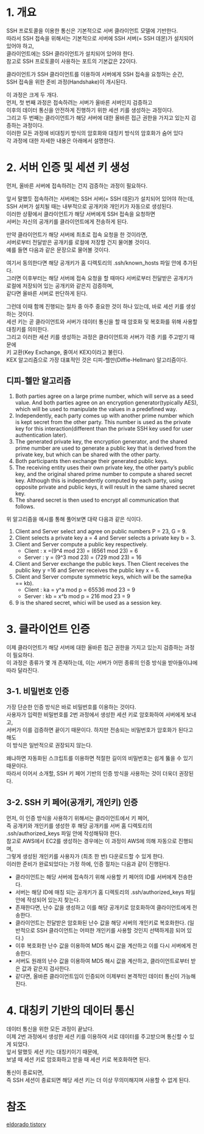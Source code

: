 
# 1. 개요
SSH 프로토콜을 이용한 통신은 기본적으로 서버 클라이언트 모델에 기반한다.  
따라서 SSH 접속을 위해서는 기본적으로 서버에 SSH 서버(= SSH 데몬)가 설치되어 있어야 하고,  
클라이언트에는 SSH 클라이언트가 설치되어 있어야 한다.  
참고로 SSH 프로토콜이 사용하는 포트의 기본값은 22이다.

 클라이언트가 SSH 클라이언트를 이용하여 서버에게 SSH 접속을 요청하는 순간,  
 SSH 접속을 위한 준비 과정(Handshake)이 개시된다.  
 
 이 과정은 크게 두 개다.  
 먼저, 첫 번째 과정은 접속하려는 서버가 올바른 서버인지 검증하고  
 이후의 데이터 통신을 안전하게 진행하기 위한 세션 키를 생성하는 과정이다.  
 그리고 두 번째는 클라이언트가 해당 서버에 대한 올바른 접근 권한을 가지고 있는지 검증하는 과정이다.  
 이러한 모든 과정에 비대칭키 방식의 암호화와 대칭키 방식의 암호화가 숨어 있다  
 각 과정에 대한 자세한 내용은 아래에서 설명한다.


# 2. 서버 인증 및 세션 키 생성
먼저, 올바른 서버에 접속하려는 건지 검증하는 과정이 필요하다.

앞서 말했듯 접속하려는 서버에는 SSH 서버(= SSH 데몬)가 설치되어 있어야 하는데,  
SSH 서버가 설치될 때는 내부적으로 공개키와 개인키가 자동으로 생성된다.  
이러한 상황에서 클라이언트가 해당 서버에게 SSH 접속을 요청하면  
서버는 자신의 공개키를 클라이언트에게 전송하게 된다.

만약 클라이언트가 해당 서버에 최초로 접속 요청을 한 것이라면,  
서버로부터 전달받은 공개키를 로컬에 저장할 건지 물어볼 것이다.  
예를 들면 다음과 같은 문장으로 물어볼 것이다.

여기서 동의한다면 해당 공개키가 홈 디렉토리의 .ssh/known_hosts 파일 안에 추가된다.  
그러면 이후부터는 해당 서버에 접속 요청을 할 때마다 서버로부터 전달받은 공개키가  
로컬에 저장되어 있는 공개키와 같은지 검증하며,  
같다면 올바른 서버로 판단하게 된다.

그런데 이때 함께 진행되는 절차 중 아주 중요한 것이 하나 있는데, 바로 세션 키를 생성하는 것이다.  
세션 키는 곧 클라이언트와 서버가 데이터 통신을 할 때 암호화 및 복호화를 위해 사용할 대칭키를 의미한다.  
그리고 이러한 세션 키를 생성하는 과정은 클라이언트와 서버가 각종 키를 주고받기 때문에  
키 교환(Key Exchange, 줄여서 KEX)이라고 불린다.  
KEX 알고리즘으로 가장 대표적인 것은 디피-헬만(Diffie-Hellman) 알고리즘이다.  



## 디피-헬만 알고리즘
1. Both parties agree on a large prime number, which will serve as a seed value. And both parties agree on an encryption generator(typically AES), which will be used to manipulate the values in a predefined way.
2. Independently, each party comes up with another prime number which is kept secret from the other party. This number is used as the private key for this interaction(different than the private SSH key used for user authentication later).
3. The generated private key, the encryption generator, and the shared prime number are used to generate a public key that is derived from the private key, but which can be shared with the other party.
4. Both participants then exchange their generated public keys.
5. The receiving entity uses their own private key, the other party’s public key, and the original shared prime number to compute a shared secret key. Although this is independently computed by each party, using opposite private and public keys, it will result in the same shared secret key.
6. The shared secret is then used to encrypt all communication that follows.
 

위 알고리즘을 예시를 통해 풀어보면 대략 다음과 같은 식이다.

1. Client and Server select and agree on public numbers P = 23, G = 9.
2. Client selects a private key a = 4 and Server selects a private key b = 3.
3. Client and Server compute a public key respectively.
   - Client : x =(9^4 mod 23) = (6561 mod 23) = 6
   - Server : y = (9^3 mod 23) = (729 mod 23)  = 16
4. Client and Server exchange the public keys. Then Client receives the public key y =16 and Server receives the public key x = 6.
5. Client and Server compute symmetric keys, which will be the same(ka == kb).
   - Client : ka = y^a mod p = 65536 mod 23 = 9
   - Server : kb = x^b mod p = 216 mod 23 = 9
6. 9 is the shared secret, whici will be used as a session key.

# 3. 클라이언트 인증
이제 클라이언트가 해당 서버에 대한 올바른 접근 권한을 가지고 있는지 검증하는 과정이 필요하다.  
이 과정은 종류가 몇 개 존재하는데, 이는 서버가 어떤 종류의 인증 방식을 받아들이냐에 따라 달라진다.

 
## 3-1. 비밀번호 인증

가장 단순한 인증 방식은 바로 비밀번호를 이용하는 것이다.  
사용자가 입력한 비밀번호를 2번 과정에서 생성한 세션 키로 암호화하여 서버에게 보내고,  
서버가 이를 검증하면 끝이기 때문이다. 하지만 전송되는 비밀번호가 암호화가 된다고 해도  
이 방식은 일반적으로 권장되지 않는다. 

왜냐하면 자동화된 스크립트를 이용하면 적절한 길이의 비밀번호는 쉽게 뚫을 수 있기 때문이다.  
따라서 이어서 소개할, SSH 키 페어 기반의 인증 방식을 사용하는 것이 더욱더 권장된다.

 
## 3-2. SSH 키 페어(공개키, 개인키) 인증

먼저, 이 인증 방식을 사용하기 위해서는 클라이언트에서 키 페어,  
즉 공개키와 개인키를 생성한 후 해당 공개키를 서버 홈 디렉토리의 .ssh/authorized_keys 파일 안에 작성해둬야 한다.  
참고로 AWS에서 EC2를 생성하는 경우에는 이 과정이 AWS에 의해 자동으로 진행되며,  
그렇게 생성된 개인키를 사용자가 (최초 한 번) 다운로드할 수 있게 한다.  
이러한 준비가 완료되었다는 가정 하에, 인증 절차는 다음과 같이 진행된다.

 
* 클라이언트는 해당 서버에 접속하기 위해 사용할 키 페어의 ID를 서버에게 전송한다.
* 서버는 해당 ID에 매칭 되는 공개키가 홈 디렉토리의 .ssh/authorized_keys 파일 안에 작성되어 있는지 찾는다.
* 존재한다면, 난수 값을 생성하고 이를 해당 공개키로 암호화하여 클라이언트에게 전송한다.
* 클라이언트는 전달받은 암호화된 난수 값을 해당 서버의 개인키로 복호화한다. (일반적으로 SSH 클라이언트는 어떠한 개인키를 사용할 것인지 선택하게끔 되어 있다.)
* 이후 복호화한 난수 값을 이용하여 MD5 해시 값을 계산하고 이를 다시 서버에게 전송한다.
* 서버도 원래의 난수 값을 이용하여 MD5 해시 값을 계산하고, 클라이언트로부터 받은 값과 같은지 검사한다.
* 같다면, 올바른 클라이언트임이 인증되어 이제부터 본격적인 데이터 통신이 가능해진다.


# 4. 대칭키 기반의 데이터 통신
데이터 통신을 위한 모든 과정이 끝났다.  
이제 2번 과정에서 생성한 세션 키를 이용하여 서로 데이터를 주고받으며 통신할 수 있게 되었다.  
앞서 말했듯 세션 키는 대칭키이기 때문에,  
보낼 때 세션 키로 암호화하고 받을 때 세션 키로 복호화하면 된다.   

통신이 종료되면,  
즉 SSH 세션이 종료되면 해당 세션 키는 더 이상 무의미해지며 사용할 수 없게 된다.



# 참조
[eldorado tistory](https://it-eldorado.tistory.com/157)
